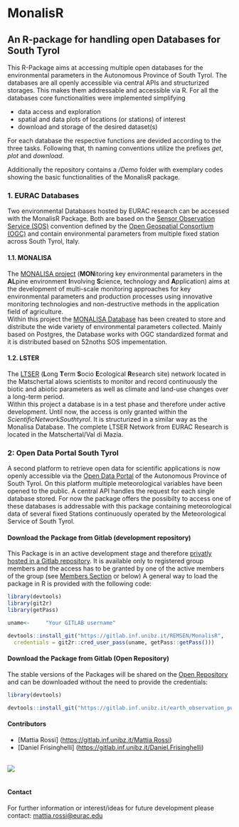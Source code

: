 # MonalisR
## An R-package for handling open Databases for South Tyrol

This R-Package aims at accessing multiple open databases for the environmental parameters in the Autonomous Province of South Tyrol. The databases are all openly accessible via central APIs and structurized storages. This makes them addressable and accessible via R. For all the databases core functionalities were implemented simplifying

* data access and exploration
* spatial and data plots of locations (or stations) of interest
* download and storage of the desired dataset(s)<br>

For each database the respective functions are devided according to the three tasks. Following that, th naming conventions utilize the prefixes *get*, *plot* and *download*.

Additionally the repository contains a */Demo* folder with exemplary codes showing the basic functionalities of the MonalisR package.

### 1. EURAC Databases

Two environmental Databases hosted by EURAC research can be accessed with the MonalisR Package. Both are based on the [Sensor Observation Service (SOS)](http://www.opengeospatial.org/standards/sos) convention defined by the [Open Geospatial Consortium (OGC)](http://www.opengeospatial.org/) and contain environmental parameters from multiple fixed station across South Tyrol, Italy.

#### 1.1. MONALISA
  
The [MONALISA project](http://monalisasos.eurac.edu/sos/index) (**MON**itoring key environmental parameters in the **AL**pine environment **I**nvolving **S**cience, technology and **A**pplication) aims at the development of multi-scale monitoring approaches for key environmental parameters and production processes using innovative monitoring technologies and non-destructive methods in the application field of agriculture. <br>
Within this project the [MONALISA Database](http://monalisasos.eurac.edu/sos/static/client/helgoland/index.html#/map) has been created to store and distribute the wide variety of environmental parameters collected. Mainly based on Postgres, the Database works with OGC standardized format and it is distributed based on 52noths SOS impementation.<br>

#### 1.2. LSTER

The [LTSER](http://lter.eurac.edu/de/) (**L**ong **T**erm **S**ocio **E**cological **R**esearch site) network located in the Matschertal alows scientists to monitor and record continuously the biotic and abiotic parameters as well as climate and land-use changes over a long-term period. <br>
Within this project a database is in a test phase and therefore under active development. Until now, the access is only granted within the *ScientificNetworkSouthtyrol*. It is structurized in a similar way as the Monalisa Database. The complete LTSER Network from EURAC Research is located in the Matschertal/Val di Mazia.

### 2: Open Data Portal South Tyrol

A second platform to retrieve open data for scientific applications is now openly accessible via the [Open Data Portal](http://daten.buergernetz.bz.it/de/info) of the Autonomous Province of South Tyrol. On this platform multiple meteorological variables have been opened to the public. A central API handles the request for each single database stored. For now the package offers the possibilty to access one of these databases is addressable with this package containing meteorological data of several fixed Stations continuously operated by the Meteorological Service of South Tyrol.<br>


#### Download the Package from Gitlab (development repository)

This Package is in an active development stage and therefore [privatly hosted in a Gitlab repository](https://gitlab.inf.unibz.it/REMSEN). It is available only to registered group members and the access has to be granted by one of the active members of the group (see [Members Section](https://gitlab.inf.unibz.it/SOS/MonalisR/project_members) or below)
A general way to load the package in R is provided with the following code:<br>

```r
library(devtools)
library(git2r)
library(getPass)

uname<-     "Your GITLAB username"

devtools::install_git("https://gitlab.inf.unibz.it/REMSEN/MonalisR", 
  credentials = git2r::cred_user_pass(uname, getPass::getPass()))

```

#### Download the Package from Gitlab (Open Repository)

The stable versions of the Packages will be shared on the [Open Repository](https://gitlab.inf.unibz.it/earth_observation_public) and can be downloaded without the need to provide the credentials: <br>

```r
library(devtools)

devtools::install_git("https://gitlab.inf.unibz.it/earth_observation_public//MonalisR")

```

#### Contributors

* [Mattia Rossi] (https://gitlab.inf.unibz.it/Mattia.Rossi)
* [Daniel Frisinghelli] (https://gitlab.inf.unibz.it/Daniel.Frisinghelli)<br>

<br>![](http://www.eurac.edu/Style%20Library/logoEURAC.jpg)<br><br>

#### Contact

For further information or interest/ideas for future development please contact: mattia.rossi@eurac.edu